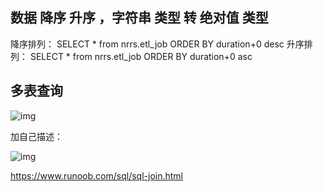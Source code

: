 ## 数据 降序 升序 ，字符串 类型 转 绝对值 类型

降序排列：
SELECT * from nrrs.etl_job ORDER BY duration+0 desc
升序排列：
SELECT * from nrrs.etl_job ORDER BY duration+0 asc



## 多表查询

![img](https://gitee.com/yt46767/doc/raw/master/企业微信截图_16389521174936.png)

加自己描述：

![img](https://gitee.com/yt46767/doc/raw/master/企业微信截图_16389538173237.png)

https://www.runoob.com/sql/sql-join.html
